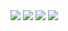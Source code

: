 <img src="https://www.freeimg.cn/i/2024/01/23/65af75d8dfb69.jpg">
<img src="https://www.freeimg.cn/i/2024/01/23/65af75d8ddd3e.jpg">
<img src="https://www.freeimg.cn/i/2024/01/23/65af75d8ea12c.jpg">
<img src="https://www.freeimg.cn/i/2024/01/23/65af75d8edad5.jpg">